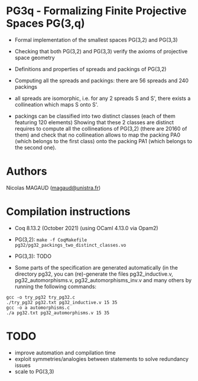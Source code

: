 # PG3q - Formalizing Finite Projective Spaces PG(3,q)
   
* Formal implementation of the smallest spaces PG(3,2) and PG(3,3)
* Checking that both PG(3,2) and PG(3,3) verify the axioms of projective space geometry

* Definitions and properties of spreads and packings of PG(3,2)
* Computing all the spreads and packings: there are 56 spreads and 240 packings


* all spreads are isomorphic, i.e. for any 2 spreads S and S', there exists a collineation which maps S onto S'.
* packings can be classified into two distinct classes (each of them featuring 120 elements)
  Showing that these 2 classes are distinct requires to compute all the collineations of PG(3,2) (there are 20160 of them) and check that no collineation allows to map the packing PA0 (which belongs to the first class) onto the packing PA1 (which belongs to the second one). 

# Authors
Nicolas MAGAUD (magaud@unistra.fr)

# Compilation instructions
  - Coq 8.13.2 (October 2021) (using OCaml 4.13.0 via Opam2)
  - PG(3,2): ```make -f CoqMakefile pg32/pg32_packings_two_distinct_classes.vo```
  - PG(3,3): TODO

  - Some parts of the specification are generated automatically (in the directory pg32, you can (re)-generate the files pg32_inductive.v, pg32_automorphisms.v, pg32_automorphisms_inv.v and many others by running the following commands:
```
gcc -o try_pg32 try_pg32.c
./try_pg32 pg32.txt pg32_inductive.v 15 35
gcc -o a automorphisms.c
./a pg32.txt pg32_automorphisms.v 15 35
```


# TODO
- improve automation and compilation time
- exploit symmetries/analogies between statements to solve redundancy issues
- scale to PG(3,3)
